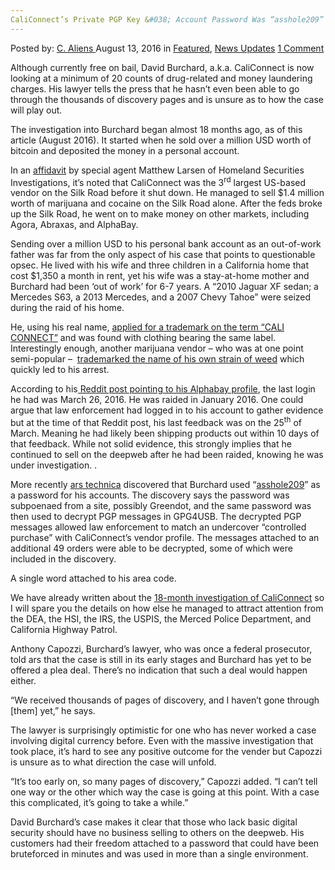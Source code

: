 ```yaml
---
CaliConnect’s Private PGP Key &#038; Account Password Was “asshole209”
---
```

<article class="post-listing post-15085 post type-post status-publish format-standard has-post-thumbnail hentry  tag-account tag-asshole209 tag-caliconnects tag-key tag-password tag-pgp tag-private">
    <div class="post-inner">
        <span>Posted by: <a href="https://www.deepdotweb.com/author/caliens/" title="">C. Aliens </a></span>
    <span>August 13, 2016</span>
    <span>in <a href="https://www.deepdotweb.com/category/deepdot-news/" rel="category tag">Featured</a>, <a href="https://www.deepdotweb.com/category/news-updates/" rel="category tag">News Updates</a></span>
    <span><a href="https://www.deepdotweb.com/2016/08/13/caliconnects-private-pgp-key-account-password-asshole209/#comments">1 Comment</a></span>
    </p>
    <div class="clear"></div>
    <div class="entry">
    <p>Although currently free on bail, David Burchard, a.k.a. CaliConnect is now looking at a minimum of 20 counts of drug-related and money laundering charges. His lawyer tells the press that he hasn’t even been able to go through the thousands of discovery pages and is unsure as to how the case will play out.</p>
    <p>The investigation into Burchard began almost 18 months ago, as of this article (August 2016). It started when he sold over a million USD worth of bitcoin and deposited the money in a personal account.</p>
    <p>In an <a href="http://www.documentcloud.org/documents/2993715-US-v-Burchard.html">affidavit</a> by special agent Matthew Larsen of Homeland Securities Investigations, it’s noted that CaliConnect was the 3<sup>rd</sup> largest US-based vendor on the Silk Road before it shut down. He managed to sell $1.4 million worth of marijuana and cocaine on the Silk Road alone. After the feds broke up the Silk Road, he went on to make money on other markets, including Agora, Abraxas, and AlphaBay.</p>
    <p>Sending over a million USD to his personal bank account as an out-of-work father was far from the only aspect of his case that points to questionable opsec. He lived with his wife and three children in a California home that cost $1,350 a month in rent, yet his wife was a stay-at-home mother and Burchard had been ‘out of work’ for 6-7 years. A “2010 Jaguar XF sedan; a Mercedes S63, a 2013 Mercedes, and a 2007 Chevy Tahoe” were seized during the raid of his home.</p>
    <p>He, using his real name, <a href="https://www.documentcloud.org/documents/3006336-Cali-Connect-trademark.html">applied for a trademark on the term “CALI CONNECT”</a> and was found with clothing bearing the same label. Interestingly enough, another marijuana vendor – who was at one point semi-popular –  <a href="https://trademarks.justia.com/851/38/chemdog-85138675.html">trademarked the name of his own strain of weed</a> which quickly led to his arrest.</p>
    <p>According to his<a href="https://www.reddit.com/r/DarkNetMarkets/comments/4d7owe/i_have_an_important_question_about_the/"> Reddit post pointing to his Alphabay profile</a>, the last login he had was March 26, 2016. He was raided in January 2016. One could argue that law enforcement had logged in to his account to gather evidence but at the time of that Reddit post, his last feedback was on the 25<sup>th</sup> of March. Meaning he had likely been shipping products out within 10 days of that feedback. While not solid evidence, this strongly implies that he continued to sell on the deepweb after he had been raided, knowing he was under investigation. .</p>
    <p>More recently <a href="http://arstechnica.com/tech-policy/2016/08/if-youre-an-alleged-drug-dealer-dont-use-asshole209-as-a-password/">ars technica</a> discovered that Burchard used “<a href="http://www.documentcloud.org/documents/2993715-US-v-Burchard.html#document/p26/a307934">asshole209</a>” as a password for his accounts. The discovery says the password was subpoenaed from a site, possibly Greendot, and the same password was then used to decrypt PGP messages in GPG4USB. The decrypted PGP messages allowed law enforcement to match an undercover “controlled purchase” with CaliConnect’s vendor profile. The messages attached to an additional 49 orders were able to be decrypted, some of which were included in the discovery.</p>
    <p>A single word attached to his area code.</p>
    <p>We have already written about the <a href="https://www.deepdotweb.com/2016/03/30/timeline-darknet-market-vendor-caliconnect-got-arrested/">18-month investigation of CaliConnect</a> so I will spare you the details on how else he managed to attract attention from the DEA, the HSI, the IRS, the USPIS, the Merced Police Department, and California Highway Patrol.</p>
    <p>Anthony Capozzi, Burchard’s lawyer, who was once a federal prosecutor, told ars that the case is still in its early stages and Burchard has yet to be offered a plea deal. There’s no indication that such a deal would happen either.</p>
    <p>“We received thousands of pages of discovery, and I haven’t gone through [them] yet,” he says.</p>
    <p>The lawyer is surprisingly optimistic for one who has never worked a case involving digital currency before. Even with the massive investigation that took place, it’s hard to see any positive outcome for the vender but Capozzi is unsure as to what direction the case will unfold.</p>
    <p>“It’s too early on, so many pages of discovery,” Capozzi added. “I can’t tell one way or the other which way the case is going at this point. With a case this complicated, it’s going to take a while.”</p>
    <p>David Burchard’s case makes it clear that those who lack basic digital security should have no business selling to others on the deepweb. His customers had their freedom attached to a password that could have been bruteforced in minutes and was used in more than a single environment.</p>
    </div>
    <span style="display:none"><a href="https://www.deepdotweb.com/tag/account/" rel="tag">account</a> <a href="https://www.deepdotweb.com/tag/asshole209/" rel="tag">asshole209</a> <a href="https://www.deepdotweb.com/tag/caliconnects/" rel="tag">caliconnects</a> <a href="https://www.deepdotweb.com/tag/key/" rel="tag">key</a> <a href="https://www.deepdotweb.com/tag/password/" rel="tag">password</a> <a href="https://www.deepdotweb.com/tag/pgp/" rel="tag">pgp</a> <a href="https://www.deepdotweb.com/tag/private/" rel="tag">private</a></span> <span style="display:none" class="updated">2016-08-13</span>
    <div style="display:none" class="vcard author" itemprop="author" itemscope itemtype="http://schema.org/Person"><strong class="fn" itemprop="name"><a href="https://www.deepdotweb.com/author/caliens/" title="Posts by C. Aliens" rel="author">C. Aliens</a></strong></div>
    </div>
</article>

